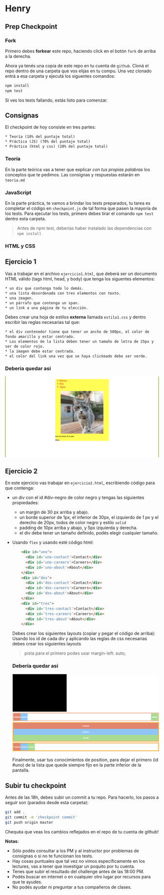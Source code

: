 # Henry

## Prep Checkpoint

### Fork

Primero debes **forkear** este repo, haciendo click en el botón `fork` de arriba a la derecha.

Ahora ya tenés una copia de este repo en tu cuenta de `github`.
Cloná el repo dentro de una carpeta que vos elijas en tu compu. Una vez clonado entrá a esa carpeta y ejecutá los siguentes comandos:

```bash
npm install
npm test
```

Si ves los tests fallando, estás listo para comenzar.

## Consignas

El checkpoint de hoy consiste en tres partes:

    * Teoría (10% del puntaje total)
    * Práctica (JS) (70% del puntaje total)
    * Práctica (html y css) (20% del puntaje total)


### Teoría

En la parte teórica vas a tener que explicar *con tus propias palabras* los conceptos que te pedimos. Las consignas y respuestas estarán en `teoria.md`

### JavaScript

En la parte práctica, te vamos a brindar los tests preparados, tu tarea es completar el código en `checkpoint.js` de tal forma que pasen la mayoría de los tests. Para ejecutar los tests, primero debes tirar el comando `npm test` dentro esta carpeta.

>Antes de npm test, deberías haber instalado las dependencias con `npm install`

### HTML y CSS

## Ejercicio 1

Vas a trabajar en el archivo `ejercicio1.html`, que deberá ser un documento HTML válido (tags html, head, y body) que tenga los siguentes elementos:

    * un div que contenga todo lo demás.
    * una lista desordenada con tres elementos con texto.
    * una imagen.
    * un párrafo que contenga un span.
    * un link a una página de tu elección.

Debes crear una hoja de estilos **externa** llamada `estilo1.css` y dentro escribir las reglas necesarias tal que:

    * el div contenedor tiene que tener un ancho de 500px, el color de fondo amarillo y estar centrado.
    * Los elementos de la lista deben tener un tamaño de letra de 25px y ser de color rojo.
    * la imagen debe estar centrada.
    * el color del link una vez que se haya clickeado debe ser verde.

  ### Deberia quedar asi
  ![left](./img/ejercicio1.png)

## Ejercicio 2

En este ejercicio vas trabajar en `ejercicio2.html`, escribiendo código para que contenga:

* un div con el id #div-negro de color negro y tengas las siguientes propiedades:
    - un margin de 30 px arriba y abajo.
    - un borde superior de 1px, el inferior de 30px, el izquierdo de 1 px y el derecho de 20px, todos de color negro y estilo `solid`
    - padding de 10px arriba y abajo, y 5px izquierda y derecha.
    - el div debe tener un tamaño definido, podés elegir cualquier tamaño.
* Usando `flex` y usando esté código html:
    ```html
        <div id="uno">
          <div id='uno-contact'>Contact</div>
          <div id='uno-careers'>Careers</div>
          <div id='uno-about'>About</div>
        </div>
        <div id="dos">
          <div id='dos-contact'>Contact</div>
          <div id='dos-careers'>Careers</div>
          <div id='dos-about'>About</div>
        </div>
        <div id="tres">
          <div id='tres-contact'>Contact</div>
          <div id='tres-careers'>Careers</div>
          <div id='tres-about'>About</div>
        </div>
    ```
    Debes crear los siguientes layouts (copiar y pegar el código de arriba):
    Usando los id de cada div y aplicando las reglas de css necesarias debes crear los siguientes layouts

    >pista para el primero podes usar margin-left: auto;

    ### Deberia quedar asi
    ![left](./img/ejercicio2.png)

    Finalmente, usar tus conocimientos de position, para dejar el primero (id #uno) de la lista que quede siempre fijo en la parte inferior de la pantalla.

## Subir tu checkpoint

Antes de las 18h, debes subir un commit a tu repo. Para hacerlo, los pasos a seguir son (parados desde esta carpeta):

```bash
git add .
git commit -m 'checkpoint commit'
git push origin master
```
Chequéa que veas los cambios reflejados en el repo de tu cuenta de github!

**Notas**:
* Sólo podés consultar a los PM y al instructor por problemas de consignas o si no te funcionan los tests.
* Hay cosas puntuales que tal vez no vimos específicamente en los lectures, vas a tener que investigar un poquito por tu cuenta.
* Tenes que subir el resultado del challenge antes de las 18:00 PM.
* Podés buscar en internet o en cualquier otro lugar por recursos para que te ayudes.
* No podés ayudar ni preguntar a tus compañeros de clases.